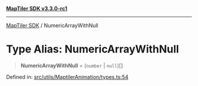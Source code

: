 [**MapTiler SDK v3.3.0-rc1**](../README.md)

***

[MapTiler SDK](../README.md) / NumericArrayWithNull

# Type Alias: NumericArrayWithNull

> **NumericArrayWithNull** = (`number` \| `null`)[]

Defined in: [src/utils/MaptilerAnimation/types.ts:54](https://github.com/maptiler/maptiler-sdk-js/blob/d9cb958ebf063ecde2f6f583eb172e5a83460e6a/src/utils/MaptilerAnimation/types.ts#L54)
